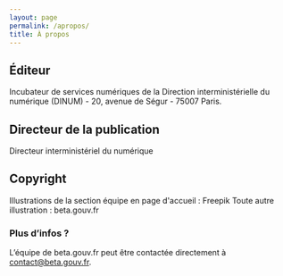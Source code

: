 ```yaml
---
layout: page
permalink: /apropos/
title: À propos
---
```


## Éditeur
Incubateur de services numériques de la Direction interministérielle du numérique (DINUM) - 20, avenue de Ségur - 75007 Paris.

## Directeur de la publication
Directeur interministériel du numérique

## Copyright
Illustrations de la section équipe en page d'accueil : Freepik
Toute autre illustration : beta.gouv.fr

### Plus d’infos ?
L’équipe de beta.gouv.fr peut être contactée directement à [contact@beta.gouv.fr](mailto:contact@beta.gouv.fr).
